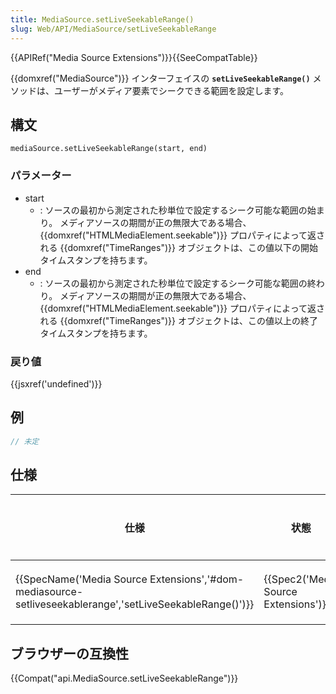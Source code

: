 ```yaml
---
title: MediaSource.setLiveSeekableRange()
slug: Web/API/MediaSource/setLiveSeekableRange
---
```


{{APIRef("Media Source Extensions")}}{{SeeCompatTable}}

{{domxref("MediaSource")}} インターフェイスの **`setLiveSeekableRange()`** メソッドは、ユーザーがメディア要素でシークできる範囲を設定します。

## 構文

```
mediaSource.setLiveSeekableRange(start, end)
```

### パラメーター

- start
  - : ソースの最初から測定された秒単位で設定するシーク可能な範囲の始まり。 メディアソースの期間が正の無限大である場合、{{domxref("HTMLMediaElement.seekable")}} プロパティによって返される {{domxref("TimeRanges")}} オブジェクトは、この値以下の開始タイムスタンプを持ちます。
- end
  - : ソースの最初から測定された秒単位で設定するシーク可能な範囲の終わり。 メディアソースの期間が正の無限大である場合、{{domxref("HTMLMediaElement.seekable")}} プロパティによって返される {{domxref("TimeRanges")}} オブジェクトは、この値以上の終了タイムスタンプを持ちます。

### 戻り値

{{jsxref('undefined')}}

## 例

```js
// 未定
```

## 仕様

| 仕様                                                                                                                                         | 状態                                             | コメント |
| -------------------------------------------------------------------------------------------------------------------------------------------- | ------------------------------------------------ | -------- |
| {{SpecName('Media Source Extensions','#dom-mediasource-setliveseekablerange','setLiveSeekableRange()')}} | {{Spec2('Media Source Extensions')}} | 初期定義 |

## ブラウザーの互換性

{{Compat("api.MediaSource.setLiveSeekableRange")}}
